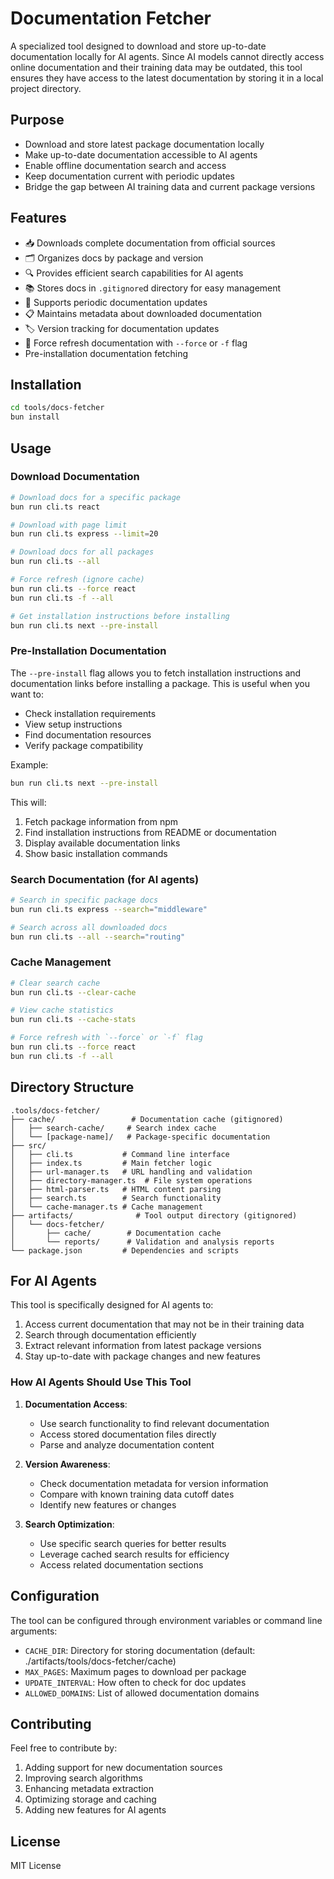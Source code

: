 # Documentation Fetcher

A specialized tool designed to download and store up-to-date documentation locally for AI agents. Since AI models cannot directly access online documentation and their training data may be outdated, this tool ensures they have access to the latest documentation by storing it in a local project directory.

## Purpose

- Download and store latest package documentation locally
- Make up-to-date documentation accessible to AI agents
- Enable offline documentation search and access
- Keep documentation current with periodic updates
- Bridge the gap between AI training data and current package versions

## Features

- 📥 Downloads complete documentation from official sources
- 🗂️ Organizes docs by package and version
- 🔍 Provides efficient search capabilities for AI agents
- 📚 Stores docs in `.gitignore`d directory for easy management
- 🔄 Supports periodic documentation updates
- 📋 Maintains metadata about downloaded documentation
- 🏷️ Version tracking for documentation updates
- 🔄 Force refresh documentation with `--force` or `-f` flag
- Pre-installation documentation fetching

## Installation

```bash
cd tools/docs-fetcher
bun install
```

## Usage

### Download Documentation

```bash
# Download docs for a specific package
bun run cli.ts react

# Download with page limit
bun run cli.ts express --limit=20

# Download docs for all packages
bun run cli.ts --all

# Force refresh (ignore cache)
bun run cli.ts --force react
bun run cli.ts -f --all

# Get installation instructions before installing
bun run cli.ts next --pre-install
```

### Pre-Installation Documentation

The `--pre-install` flag allows you to fetch installation instructions and documentation links before installing a package. This is useful when you want to:

- Check installation requirements
- View setup instructions
- Find documentation resources
- Verify package compatibility

Example:

```bash
bun run cli.ts next --pre-install
```

This will:

1. Fetch package information from npm
2. Find installation instructions from README or documentation
3. Display available documentation links
4. Show basic installation commands

### Search Documentation (for AI agents)

```bash
# Search in specific package docs
bun run cli.ts express --search="middleware"

# Search across all downloaded docs
bun run cli.ts --all --search="routing"
```

### Cache Management

```bash
# Clear search cache
bun run cli.ts --clear-cache

# View cache statistics
bun run cli.ts --cache-stats

# Force refresh with `--force` or `-f` flag
bun run cli.ts --force react
bun run cli.ts -f --all
```

## Directory Structure

```
.tools/docs-fetcher/
├── cache/                 # Documentation cache (gitignored)
│   ├── search-cache/     # Search index cache
│   └── [package-name]/   # Package-specific documentation
├── src/
│   ├── cli.ts           # Command line interface
│   ├── index.ts         # Main fetcher logic
│   ├── url-manager.ts   # URL handling and validation
│   ├── directory-manager.ts  # File system operations
│   ├── html-parser.ts   # HTML content parsing
│   ├── search.ts        # Search functionality
│   └── cache-manager.ts # Cache management
├── artifacts/              # Tool output directory (gitignored)
│   └── docs-fetcher/
│       ├── cache/        # Documentation cache
│       └── reports/      # Validation and analysis reports
└── package.json         # Dependencies and scripts
```

## For AI Agents

This tool is specifically designed for AI agents to:

1. Access current documentation that may not be in their training data
2. Search through documentation efficiently
3. Extract relevant information from latest package versions
4. Stay up-to-date with package changes and new features

### How AI Agents Should Use This Tool

1. **Documentation Access**:

   - Use search functionality to find relevant documentation
   - Access stored documentation files directly
   - Parse and analyze documentation content

2. **Version Awareness**:

   - Check documentation metadata for version information
   - Compare with known training data cutoff dates
   - Identify new features or changes

3. **Search Optimization**:
   - Use specific search queries for better results
   - Leverage cached search results for efficiency
   - Access related documentation sections

## Configuration

The tool can be configured through environment variables or command line arguments:

- `CACHE_DIR`: Directory for storing documentation (default: ./artifacts/tools/docs-fetcher/cache)
- `MAX_PAGES`: Maximum pages to download per package
- `UPDATE_INTERVAL`: How often to check for doc updates
- `ALLOWED_DOMAINS`: List of allowed documentation domains

## Contributing

Feel free to contribute by:

1. Adding support for new documentation sources
2. Improving search algorithms
3. Enhancing metadata extraction
4. Optimizing storage and caching
5. Adding new features for AI agents

## License

MIT License
